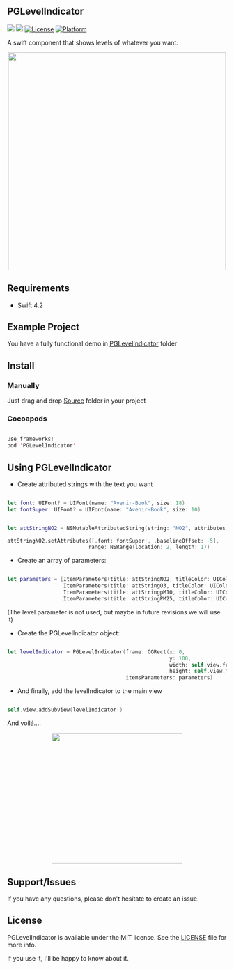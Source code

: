 ## PGLevelIndicator

![](https://img.shields.io/badge/language-swift-blue.svg)
![](https://img.shields.io/badge/version-1.1.0-red.svg)
[![License](https://img.shields.io/cocoapods/l/PGLevelIndicator.svg?style=flat)](https://github.com/pablogsIO/PGLevelIndicator)
[![Platform](https://img.shields.io/cocoapods/p/PGLevelIndicator.svg?style=flat)](https://github.com/pablogsIO/PGLevelIndicator)


A swift component that shows levels of whatever you want.

<p align="center">
  <img width="500" src="https://raw.githubusercontent.com/pablogsIO/PGLevelIndicator/master/Assets/levelindicator.gif">
</p>


## Requirements

- Swift 4.2

## Example Project

You have a fully functional demo in [PGLevelIndicator](https://github.com/pablogsIO/PGLevelIndicator/tree/master/PGLevelIndicator) folder

## Install

### Manually

Just drag and drop [Source](https://github.com/pablogsIO/PGLevelIndicator/tree/master/Source) folder in your project

### Cocoapods

```swift

use_frameworks!
pod 'PGLevelIndicator'

```

## Using PGLevelIndicator

- Create attributed strings with the text you want


```swift

let font: UIFont? = UIFont(name: "Avenir-Book", size: 18)
let fontSuper: UIFont? = UIFont(name: "Avenir-Book", size: 10)

```

```swift

let attStringNO2 = NSMutableAttributedString(string: "NO2", attributes: [.font: font!])

attStringNO2.setAttributes([.font: fontSuper!, .baselineOffset: -5],
                          range: NSRange(location: 2, length: 1))

```

- Create an array of parameters:

```swift

let parameters = [ItemParameters(title: attStringNO2, titleColor: UIColor.red, level: .low),
                  ItemParameters(title: attStringO3, titleColor: UIColor.yellow, level: .medium),
                  ItemParameters(title: attStringpM10, titleColor: UIColor.green, level: .high),
                  ItemParameters(title: attStringPM25, titleColor: UIColor.orange, level: .low)]

```

(The level parameter is not used, but maybe in future revisions we will use it)

- Create the PGLevelIndicator object:

```swift

let levelIndicator = PGLevelIndicator(frame: CGRect(x: 0,
                                                    y: 100,
                                                    width: self.view.frame.size.width,
                                                    height: self.view.frame.size.width),
                                      itemsParameters: parameters)

```

- And finally, add the levelIndicator to the main view

```swift

self.view.addSubview(levelIndicator!)

```

And voilá....

<p align="center">
  <img width="300" src="https://raw.githubusercontent.com/pablogsIO/PGLevelIndicator/master/Assets/example.gif">
</p>

## Support/Issues
If you have any questions, please don't hesitate to create an issue.


## License
PGLevelIndicator is available under the MIT license. See the [LICENSE](LICENSE) file for more info.

If you use it, I'll be happy to know about it.
